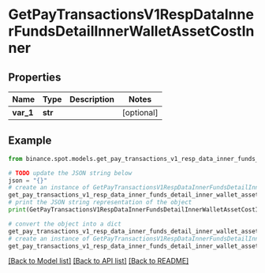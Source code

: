 # GetPayTransactionsV1RespDataInnerFundsDetailInnerWalletAssetCostInner


## Properties

Name | Type | Description | Notes
------------ | ------------- | ------------- | -------------
**var_1** | **str** |  | [optional] 

## Example

```python
from binance.spot.models.get_pay_transactions_v1_resp_data_inner_funds_detail_inner_wallet_asset_cost_inner import GetPayTransactionsV1RespDataInnerFundsDetailInnerWalletAssetCostInner

# TODO update the JSON string below
json = "{}"
# create an instance of GetPayTransactionsV1RespDataInnerFundsDetailInnerWalletAssetCostInner from a JSON string
get_pay_transactions_v1_resp_data_inner_funds_detail_inner_wallet_asset_cost_inner_instance = GetPayTransactionsV1RespDataInnerFundsDetailInnerWalletAssetCostInner.from_json(json)
# print the JSON string representation of the object
print(GetPayTransactionsV1RespDataInnerFundsDetailInnerWalletAssetCostInner.to_json())

# convert the object into a dict
get_pay_transactions_v1_resp_data_inner_funds_detail_inner_wallet_asset_cost_inner_dict = get_pay_transactions_v1_resp_data_inner_funds_detail_inner_wallet_asset_cost_inner_instance.to_dict()
# create an instance of GetPayTransactionsV1RespDataInnerFundsDetailInnerWalletAssetCostInner from a dict
get_pay_transactions_v1_resp_data_inner_funds_detail_inner_wallet_asset_cost_inner_from_dict = GetPayTransactionsV1RespDataInnerFundsDetailInnerWalletAssetCostInner.from_dict(get_pay_transactions_v1_resp_data_inner_funds_detail_inner_wallet_asset_cost_inner_dict)
```
[[Back to Model list]](../README.md#documentation-for-models) [[Back to API list]](../README.md#documentation-for-api-endpoints) [[Back to README]](../README.md)


